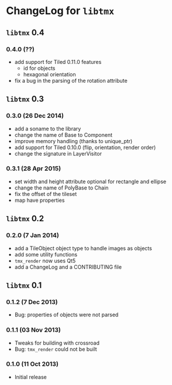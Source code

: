 # ChangeLog for `libtmx`

## `libtmx` 0.4

### 0.4.0 (??)

- add support for Tiled 0.11.0 features
  - id for objects
  - hexagonal orientation
- fix a bug in the parsing of the rotation attribute


## `libtmx` 0.3

### 0.3.0 (26 Dec 2014)

- add a soname to the library
- change the name of Base to Component
- improve memory handling (thanks to unique_ptr)
- add support for Tiled 0.10.0 (flip, orientation, render order)
- change the signature in LayerVisitor

### 0.3.1 (28 Apr 2015)

- set width and height attribute optional for rectangle and ellipse
- change the name of PolyBase to Chain
- fix the offset of the tileset
- map have properties

## `libtmx` 0.2

### 0.2.0 (7 Jan 2014)

- add a TileObject object type to handle images as objects
- add some utility functions
- `tmx_render` now uses Qt5
- add a ChangeLog and a CONTRIBUTING file

## `libtmx` 0.1

### 0.1.2 (7 Dec 2013)

- Bug: properties of objects were not parsed

### 0.1.1 (03 Nov 2013)

- Tweaks for building with crossroad
- Bug: `tmx_render` could not be built

### 0.1.0 (11 Oct 2013)

- Initial release
